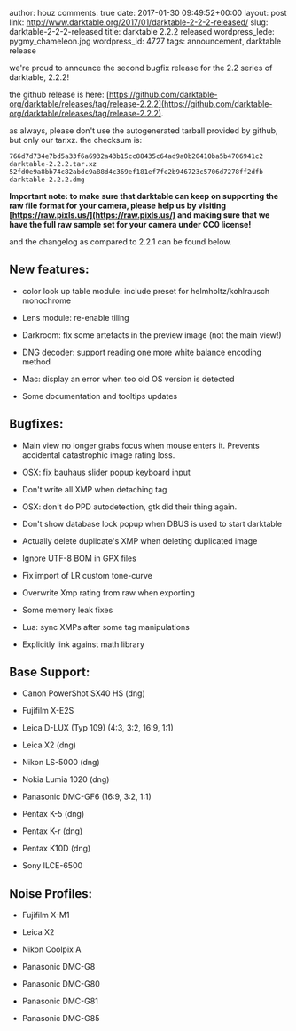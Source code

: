 author: houz
comments: true
date: 2017-01-30 09:49:52+00:00
layout: post
link: http://www.darktable.org/2017/01/darktable-2-2-2-released/
slug: darktable-2-2-2-released
title: darktable 2.2.2 released
wordpress_lede: pygmy_chameleon.jpg
wordpress_id: 4727
tags: announcement, darktable release

we're proud to announce the second bugfix release for the 2.2 series of darktable, 2.2.2!

the github release is here: [https://github.com/darktable-org/darktable/releases/tag/release-2.2.2](https://github.com/darktable-org/darktable/releases/tag/release-2.2.2).

as always, please don't use the autogenerated tarball provided by github, but only our tar.xz. the checksum is:

    
    766d7d734e7bd5a33f6a6932a43b15cc88435c64ad9a0b20410ba5b4706941c2 darktable-2.2.2.tar.xz
    52fd0e9a8bb74c82abdc9a88d4c369ef181ef7fe2b946723c5706d7278ff2dfb darktable-2.2.2.dmg


**Important note: to make sure that darktable can keep on supporting the raw file format for your camera, please help us by visiting [https://raw.pixls.us/](https://raw.pixls.us/) and making sure that we have the full raw sample set for your camera under CC0 license!**

and the changelog as compared to 2.2.1 can be found below.


## New features:





 	
  * color look up table module: include preset for helmholtz/kohlrausch monochrome

 	
  * Lens module: re-enable tiling

 	
  * Darkroom: fix some artefacts in the preview image (not the main view!)

 	
  * DNG decoder: support reading one more white balance encoding method

 	
  * Mac: display an error when too old OS version is detected

 	
  * Some documentation and tooltips updates




## Bugfixes:





 	
  * Main view no longer grabs focus when mouse enters it. Prevents accidental catastrophic image rating loss.

 	
  * OSX: fix bauhaus slider popup keyboard input

 	
  * Don't write all XMP when detaching tag

 	
  * OSX: don't do PPD autodetection, gtk did their thing again.

 	
  * Don't show database lock popup when DBUS is used to start darktable

 	
  * Actually delete duplicate's XMP when deleting duplicated image

 	
  * Ignore UTF-8 BOM in GPX files

 	
  * Fix import of LR custom tone-curve

 	
  * Overwrite Xmp rating from raw when exporting

 	
  * Some memory leak fixes

 	
  * Lua: sync XMPs after some tag manipulations

 	
  * Explicitly link against math library




## Base Support:





 	
  * Canon PowerShot SX40 HS (dng)

 	
  * Fujifilm X-E2S

 	
  * Leica D-LUX (Typ 109) (4:3, 3:2, 16:9, 1:1)

 	
  * Leica X2 (dng)

 	
  * Nikon LS-5000 (dng)

 	
  * Nokia Lumia 1020 (dng)

 	
  * Panasonic DMC-GF6 (16:9, 3:2, 1:1)

 	
  * Pentax K-5 (dng)

 	
  * Pentax K-r (dng)

 	
  * Pentax K10D (dng)

 	
  * Sony ILCE-6500




## Noise Profiles:





 	
  * Fujifilm X-M1

 	
  * Leica X2

 	
  * Nikon Coolpix A

 	
  * Panasonic DMC-G8

 	
  * Panasonic DMC-G80

 	
  * Panasonic DMC-G81

 	
  * Panasonic DMC-G85


